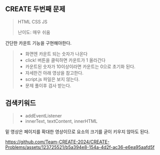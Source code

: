 ## CREATE 두번째 문제

> HTML CSS JS
>
> 난이도: 매우 쉬움

간단한 카운트 기능을 구현해야한다.

>* 화면엔 카운트 되는 숫자가 나온다
>* click! 버튼을 클릭하면 카운트가 1 올라간다
>* 카운트된 숫자가 10이상이라면 카운트는 0으로 초기화 된다.
>* 자세한건 아래 영상을 참고한다.
>* script.js 파일은 보지 않는다.
>* 문제 풀이후 검사 받는다.

## 검색키워드
>* addEventListener
>* innerText, textContent, innerHTML

밑 영상은 페이지를 확대한 영상이므로 요소의 크기를 굳이 키우지 않아도 된다.

https://github.com/Team-CREATE-2024/CREATE-Problems/assets/123725521/b5a394e8-154a-4d2f-ac36-e6ea95aafd5f

